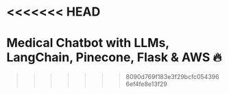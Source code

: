 <<<<<<< HEAD
=======
#  Medical Chatbot with LLMs, LangChain, Pinecone, Flask & AWS 🔥
>>>>>>> 8090d769f183e3f29bcfc0543966ef4fe8e13f29
